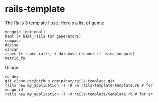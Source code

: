 rails-template
==============

The Rails 3 template I use. Here's a list of gems:

    mongoid (optional)
    haml (+ haml_rails for generators)
    compass
    devise
    cancan
    rspec (+ rspec-rails, + database_cleaner if using mongoid)
    metric_fu

Usage:

    cd dev
    git clone git@github.com:pigoz/rails-template.git
    rails new my_application -T -O -m rails-template/template.rb # for mongo_id
    rails new my_application -T -m rails-template/template.rb # for ar